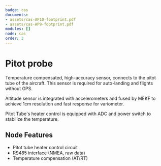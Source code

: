 ```yaml
---
badge: cas
documents:
- assets/cas-AP10-footprint.pdf
- assets/cas-AP9-footprint.pdf
modules: []
node: cas
order: 3
---
```


# Pitot probe

Temperature compensated, high-accuracy sensor, connects to the pitot tube of the aircraft. This sensor is required for auto-landing and flights without GPS.

Altitude sensor is integrated with accelerometers and fused by MEKF to achieve 1cm resolution and fast response for variometer.

Pitot Tube's heater control is equipped with ADC and power switch to stabilize the temperature.

## Node Features

* Pitot tube heater control circuit
* RS485 interface (NMEA, raw data)
* Temperature compensation (AT/RT)
